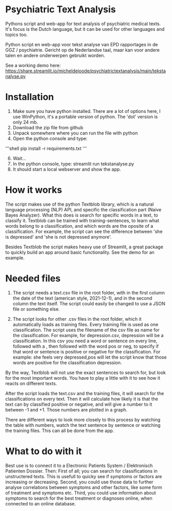 # Psychiatric Text Analysis
Pythons script and web-app for text analysis of psychiatric medical texts. It's focus is the Dutch language, but it can be used for other languages and topics too. 

Python script en web-app voor tekst analyse van EPD rapportages in de GGZ / psychiatrie. Gericht op de Nederlandse taal, maar kan voor andere talen en andere onderwerpen gebruikt worden. 

See a working demo here:
https://share.streamlit.io/micheldejoode/psychiatrictextanalysis/main/tekstanalyse.py

# Installation
1. Make sure you have python installed. There are a lot of options here, I use WinPython, it's a portable version of python. The 'dot' version is only 24 mb. 
2. Download the zip file from github
3. Unpack somewhere where you can run the file with python
4. Open the python console and type:

'''shell
pip install -r requirements.txt
'''

6. Wait...
7. In the python console, type: streamlit run tekstanalyse.py
8. It should start a local webserver and show the app. 

# How it works
The script makes use of the python Textblob library, which is a natural language processing (NLP) API, and specific the classification part (Naive Bayes Analyzer). What this does is search for specific words in a text, to classify it. Textblob can be trained with training-sentences, to learn what words belong to a classification, and which words are the oposite of a classification. For example, the script can see the difference between 'she is depressed' and 'she is not depressed anymore'. 

Besides Textblob the script makes heavy use of Streamlit, a great package to quickly build an app around basic functionality. See the demo for an example. 

# Needed files
1. The script needs a text.csv file in the root folder, with in the first column the date of the text (american style, 2021-12-1), and in the second column the text itself. The script could easily be changed to use a JSON file or something else. 

2. The script looks for other .csv files in the root folder, which it automatically loads as training files. Every training file is used as one classification. The script uses the filename of the csv file as name for the classification. For example, for depression.csv, depression will be a classification. In this csv you need a word or sentence on every line, followed with a , then followed with the word pos or neg, to specify if that word or sentence is positive or negative for the classification. For example: she feels very depressed,pos will let the script know that those words are positive for the classification depression. 

By the way, Textblob will not use the exact sentences to search for, but look for the most important words. You have to play a little with it to see how it reacts on different texts.

After the script loads the text.csv and the training files, it will search for the classifications on every text. Then it will calculate how likely it is that the text can by classified positive or negative, and will give a number to it between -1 and +1. Those numbers are plotted in a graph. 

There are different ways to look more closely to this process by watching the table with numbers, watch the text sentence by sentence or watching the training files. This can all be done from the app. 

# What to do with it
Best use is to connect it to a Electronic Patients System / Elektronisch Patienten Dossier. Then:
First of all; you can search for classifications in unstructered texts. This is usefull to quicky see if symptoms or factors are increasing or decreasing. 
Second, you could use those data to further analyse correlations between symptoms and other factors, like some form of treatment and symptoms etc.
Third, you could use information about symptoms to search for the best treatment or diagnoses online, when connected to an online database. 

